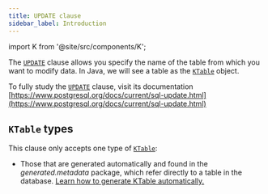 ```yaml
---
title: UPDATE clause
sidebar_label: Introduction
---
```


import K from '@site/src/components/K';

The [`UPDATE`](/docs/delete-statement/delete-from/introduction) clause allows you specify the name of the table from which you want to modify data. In Java, we will see a table as the [`KTable`](/docs/update-statement/update/introduction) object.

To fully study the [`UPDATE`](/docs/delete-statement/delete-from/introduction) clause, visit its documentation [https://www.postgresql.org/docs/current/sql-update.html](https://www.postgresql.org/docs/current/sql-update.html)

## `KTable` types

This clause only accepts one type of [`KTable`](/docs/update-statement/update/introduction):

- Those that are generated automatically and found in the _generated.metadata_ package, which refer directly to a table in the database. [Learn how to generate KTable automatically.](/docs/data-manipulation/introduction)